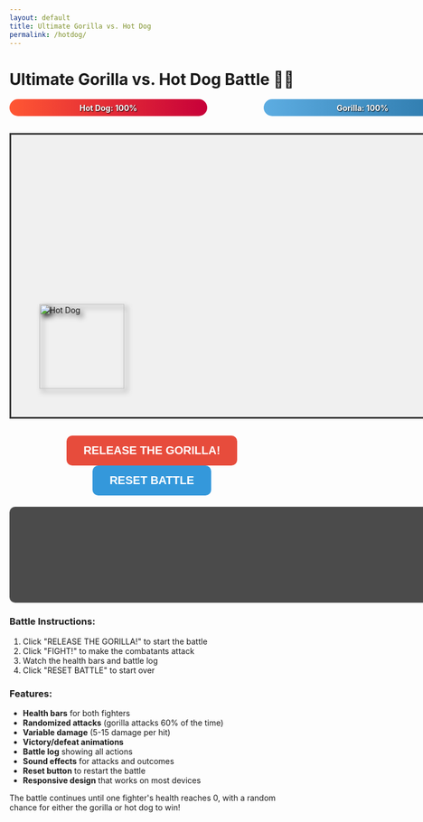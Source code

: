 ```yaml
---
layout: default
title: Ultimate Gorilla vs. Hot Dog
permalink: /hotdog/
---
```


<style>
  #battle-container {
    position: relative;
    height: 500px;
    width: 800px;
    margin: 30px auto;
    background: #f0f0f0;
    border: 3px solid #333;
    overflow: hidden;
    background-image: url('https://img.freepik.com/free-vector/hand-drawn-colorful-comic-background_23-2148883772.jpg');
    background-size: cover;
  }

  #hotdog {
    position: absolute;
    width: 150px;
    left: 50px;
    bottom: 50px;
    transition: transform 0.2s;
    filter: drop-shadow(5px 5px 5px #222);
  }

  #gorilla {
    position: absolute;
    width: 200px;
    right: -200px;
    bottom: 50px;
    transition: right 1s;
    filter: drop-shadow(5px 5px 5px #222);
  }

  #health-bars {
    display: flex;
    justify-content: space-between;
    width: 800px;
    margin: 0 auto 20px;
  }

  .health-bar {
    height: 30px;
    width: 350px;
    background-color: #ddd;
    border-radius: 15px;
    overflow: hidden;
    position: relative;
  }

  .health-fill {
    height: 100%;
    width: 100%;
    background-color: #4CAF50;
    transition: width 0.5s;
  }

  #hotdog-health .health-fill {
    background: linear-gradient(90deg, #FF5733, #C70039);
  }

  #gorilla-health .health-fill {
    background: linear-gradient(90deg, #5DADE2, #2874A6);
  }

  .health-text {
    position: absolute;
    top: 50%;
    left: 50%;
    transform: translate(-50%, -50%);
    font-weight: bold;
    color: white;
    text-shadow: 1px 1px 2px black;
  }

  #controls {
    text-align: center;
    margin: 20px 0;
  }

  .battle-button {
    padding: 15px 30px;
    font-size: 20px;
    margin: 0 10px;
    border: none;
    border-radius: 10px;
    cursor: pointer;
    font-weight: bold;
    transition: all 0.3s;
  }

  #fight-button {
    background: #E74C3C;
    color: white;
  }

  #fight-button:hover {
    background: #C0392B;
    transform: scale(1.05);
  }

  #reset-button {
    background: #3498DB;
    color: white;
  }

  #reset-button:hover {
    background: #2980B9;
    transform: scale(1.05);
  }

  .punch {
    animation: punch 0.3s linear;
  }

  @keyframes punch {
    0% { transform: translateX(0) rotate(0deg); }
    50% { transform: translateX(-20px) rotate(-10deg); }
    100% { transform: translateX(0) rotate(0deg); }
  }

  .gorilla-attack {
    animation: gorillaAttack 1s forwards;
  }

  @keyframes gorillaAttack {
    0% { right: -200px; }
    100% { right: 100px; }
  }

  .victory {
    animation: victory 1s infinite alternate;
  }

  @keyframes victory {
    0% { transform: translateY(0); }
    100% { transform: translateY(-20px); }
  }

  .defeat {
    filter: grayscale(100%) brightness(40%);
    animation: defeat 0.5s forwards;
  }

  @keyframes defeat {
    0% { transform: rotate(0deg); }
    100% { transform: rotate(90deg); }
  }

  #battle-log {
    width: 800px;
    height: 150px;
    margin: 20px auto;
    padding: 10px;
    background-color: rgba(0, 0, 0, 0.7);
    color: white;
    border-radius: 10px;
    overflow-y: auto;
    font-family: monospace;
  }

  .log-entry {
    margin: 5px 0;
    padding: 3px;
    border-bottom: 1px solid #444;
  }
</style>

# Ultimate Gorilla vs. Hot Dog Battle 🦍🌭

<div id="health-bars">
  <div class="health-bar" id="hotdog-health">
    <div class="health-fill" style="width: 100%"></div>
    <div class="health-text">Hot Dog: 100%</div>
  </div>
  <div class="health-bar" id="gorilla-health">
    <div class="health-fill" style="width: 100%"></div>
    <div class="health-text">Gorilla: 100%</div>
  </div>
</div>

<div id="battle-container">
  <img id="hotdog" src="https://emojicdn.elk.sh/🌭?size=160" alt="Hot Dog">
  <img id="gorilla" src="https://emojicdn.elk.sh/🦍?size=200" alt="Gorilla">
</div>

<div id="controls">
  <button id="fight-button" class="battle-button">RELEASE THE GORILLA!</button>
  <button id="reset-button" class="battle-button">RESET BATTLE</button>
</div>

<div id="battle-log"></div>

<script>
  // Game state
  const gameState = {
    hotdogHP: 100,
    gorillaHP: 100,
    battleStarted: false,
    gameOver: false
  };

  // DOM elements
  const fightButton = document.getElementById('fight-button');
  const resetButton = document.getElementById('reset-button');
  const hotdog = document.getElementById('hotdog');
  const gorilla = document.getElementById('gorilla');
  const hotdogHealth = document.querySelector('#hotdog-health .health-fill');
  const gorillaHealth = document.querySelector('#gorilla-health .health-fill');
  const hotdogText = document.querySelector('#hotdog-health .health-text');
  const gorillaText = document.querySelector('#gorilla-health .health-text');
  const battleLog = document.getElementById('battle-log');

  // Sound effects
  const sounds = {
    roar: new Audio('https://assets.mixkit.co/sfx/preview/mixkit-monkey-roar-37.mp3'),
    punch: new Audio('https://assets.mixkit.co/sfx/preview/mixkit-boxing-punch-2051.mp3'),
    victory: new Audio('https://assets.mixkit.co/sfx/preview/mixkit-winning-chimes-2015.mp3'),
    defeat: new Audio('https://assets.mixkit.co/sfx/preview/mixkit-arcade-retro-game-over-213.mp3')
  };

  // Add log entry
  function addLog(message) {
    const entry = document.createElement('div');
    entry.className = 'log-entry';
    entry.textContent = message;
    battleLog.appendChild(entry);
    battleLog.scrollTop = battleLog.scrollHeight;
  }

  // Update health bars
  function updateHealth() {
    hotdogHealth.style.width = `${gameState.hotdogHP}%`;
    gorillaHealth.style.width = `${gameState.gorillaHP}%`;
    hotdogText.textContent = `Hot Dog: ${gameState.hotdogHP}%`;
    gorillaText.textContent = `Gorilla: ${gameState.gorillaHP}%`;
  }

  // Check for winner
  function checkWinner() {
    if (gameState.hotdogHP <= 0) {
      endBattle('gorilla');
      return true;
    } else if (gameState.gorillaHP <= 0) {
      endBattle('hotdog');
      return true;
    }
    return false;
  }

  // End battle
  function endBattle(winner) {
    gameState.gameOver = true;
    fightButton.disabled = true;
    
    if (winner === 'gorilla') {
      addLog('💀 The gorilla has CRUSHED the hot dog!');
      hotdog.classList.add('defeat');
      gorilla.classList.add('victory');
      sounds.victory.play();
    } else {
      addLog('🌭🔥 The hot dog has DEFEATED the gorilla!');
      gorilla.classList.add('defeat');
      hotdog.classList.add('victory');
      sounds.victory.play();
    }
  }

  // Reset battle
  function resetBattle() {
    gameState.hotdogHP = 100;
    gameState.gorillaHP = 100;
    gameState.battleStarted = false;
    gameState.gameOver = false;
    
    hotdog.classList.remove('defeat', 'victory');
    gorilla.classList.remove('defeat', 'victory', 'gorilla-attack');
    gorilla.style.right = '-200px';
    
    updateHealth();
    fightButton.textContent = 'RELEASE THE GORILLA!';
    fightButton.disabled = false;
    battleLog.innerHTML = '';
    addLog('Battle reset! Ready for a new fight!');
  }

  // Attack logic
  function performAttack() {
    if (gameState.gameOver) return;
    
    // Random damage (5-15)
    const damage = Math.floor(Math.random() * 11) + 5;
    
    // Random chance to attack (60% gorilla, 40% hot dog)
    const attacker = Math.random() < 0.6 ? 'gorilla' : 'hotdog';
    
    if (attacker === 'gorilla') {
      gameState.hotdogHP = Math.max(0, gameState.hotdogHP - damage);
      hotdog.classList.add('punch');
      addLog(`🦍 Gorilla hits hot dog for ${damage} damage!`);
    } else {
      gameState.gorillaHP = Math.max(0, gameState.gorillaHP - damage);
      gorilla.classList.add('punch');
      addLog(`🌭 Hot dog fights back for ${damage} damage!`);
    }
    
    sounds.punch.play();
    updateHealth();
    
    // Remove punch animation after it completes
    setTimeout(() => {
      hotdog.classList.remove('punch');
      gorilla.classList.remove('punch');
    }, 300);
    
    checkWinner();
  }

  // Event listeners
  fightButton.addEventListener('click', function() {
    if (!gameState.battleStarted) {
      // Start the battle
      gorilla.classList.add('gorilla-attack');
      fightButton.textContent = 'FIGHT!';
      gameState.battleStarted = true;
      sounds.roar.play();
      addLog('🦍 The gorilla has entered the arena!');
      addLog('🌭 The hot dog stands its ground!');
    } else if (!gameState.gameOver) {
      performAttack();
    }
  });

  resetButton.addEventListener('click', resetBattle);

  // Reset punch animation when it ends
  hotdog.addEventListener('animationend', () => {
    hotdog.classList.remove('punch');
  });

  gorilla.addEventListener('animationend', () => {
    gorilla.classList.remove('punch');
  });

  // Initial log
  addLog('Welcome to the Ultimate Gorilla vs. Hot Dog Battle!');
</script>

### Battle Instructions:
1. Click "RELEASE THE GORILLA!" to start the battle
2. Click "FIGHT!" to make the combatants attack
3. Watch the health bars and battle log
4. Click "RESET BATTLE" to start over

### Features:
- **Health bars** for both fighters
- **Randomized attacks** (gorilla attacks 60% of the time)
- **Variable damage** (5-15 damage per hit)
- **Victory/defeat animations**
- **Battle log** showing all actions
- **Sound effects** for attacks and outcomes
- **Reset button** to restart the battle
- **Responsive design** that works on most devices

The battle continues until one fighter's health reaches 0, with a random chance for either the gorilla or hot dog to win!
